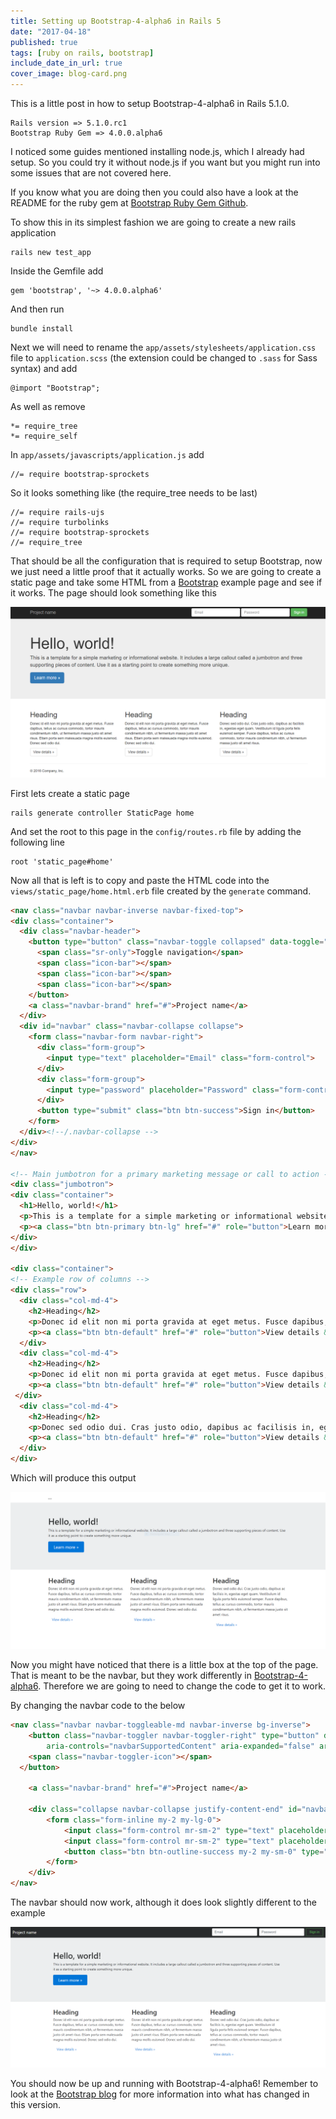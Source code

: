 ```yaml
---
title: Setting up Bootstrap-4-alpha6 in Rails 5
date: "2017-04-18"
published: true
tags: [ruby on rails, bootstrap]
include_date_in_url: true
cover_image: blog-card.png
---
```


This is a little post in how to setup Bootstrap-4-alpha6 in Rails 5.1.0.

```
Rails version => 5.1.0.rc1
Bootstrap Ruby Gem => 4.0.0.alpha6
```

I noticed some guides mentioned installing node.js, which I already had setup. So you could try it without node.js if you want but you might run into some issues that are not covered here.

If you know what you are doing then you could also have a look at the README for the ruby gem at [Bootstrap Ruby Gem Github](https://github.com/twbs/bootstrap-rubygem).

To show this in its simplest fashion we are going to create a new rails application

```
rails new test_app
```

Inside the Gemfile add

```
gem 'bootstrap', '~> 4.0.0.alpha6'
```

And then run

```
bundle install
```

Next we will need to rename the `app/assets/stylesheets/application.css` file to `application.scss` (the extension could be changed to `.sass` for Sass syntax) and add

```
@import "Bootstrap";
```

As well as remove

```
*= require_tree
*= require_self
```

In `app/assets/javascripts/application.js` add

```
//= require bootstrap-sprockets
```

So it looks something like (the require_tree needs to be last)

```
//= require rails-ujs
//= require turbolinks
//= require bootstrap-sprockets
//= require_tree
```

That should be all the configuration that is required to setup Bootstrap, now we just need a little proof that it actually works. So we are going to create a static page and take some HTML from a [Bootstrap](http://getbootstrap.com/examples/jumbotron/) example page and see if it works. The page should look something like this

![Bootstrap example](./bootstrap_original.png)

First lets create a static page

```
rails generate controller StaticPage home
```

And set the root to this page in the `config/routes.rb` file by adding the following line

```
root 'static_page#home'
```

Now all that is left is to copy and paste the HTML code into the `views/static_page/home.html.erb` file created by the `generate` command.

```html
<nav class="navbar navbar-inverse navbar-fixed-top">
<div class="container">
  <div class="navbar-header">
    <button type="button" class="navbar-toggle collapsed" data-toggle="collapse" data-target="#navbar" aria-expanded="false" aria-controls="navbar">
      <span class="sr-only">Toggle navigation</span>
      <span class="icon-bar"></span>
      <span class="icon-bar"></span>
      <span class="icon-bar"></span>
    </button>
    <a class="navbar-brand" href="#">Project name</a>
  </div>
  <div id="navbar" class="navbar-collapse collapse">
    <form class="navbar-form navbar-right">
      <div class="form-group">
        <input type="text" placeholder="Email" class="form-control">
      </div>
      <div class="form-group">
        <input type="password" placeholder="Password" class="form-control">
      </div>
      <button type="submit" class="btn btn-success">Sign in</button>
    </form>
  </div><!--/.navbar-collapse -->
</div>
</nav>

<!-- Main jumbotron for a primary marketing message or call to action -->
<div class="jumbotron">
<div class="container">
  <h1>Hello, world!</h1>
  <p>This is a template for a simple marketing or informational website. It includes a large callout called a jumbotron and three supporting pieces of content. Use it as a starting point to create something more unique.</p>
  <p><a class="btn btn-primary btn-lg" href="#" role="button">Learn more &raquo;</a></p>
</div>
</div>

<div class="container">
<!-- Example row of columns -->
<div class="row">
  <div class="col-md-4">
    <h2>Heading</h2>
    <p>Donec id elit non mi porta gravida at eget metus. Fusce dapibus, tellus ac cursus commodo, tortor mauris condimentum nibh, ut fermentum massa justo sit amet risus. Etiam porta sem malesuada magna mollis euismod. Donec sed odio dui. </p>
    <p><a class="btn btn-default" href="#" role="button">View details &raquo;</a></p>
  </div>
  <div class="col-md-4">
    <h2>Heading</h2>
    <p>Donec id elit non mi porta gravida at eget metus. Fusce dapibus, tellus ac cursus commodo, tortor mauris condimentum nibh, ut fermentum massa justo sit amet risus. Etiam porta sem malesuada magna mollis euismod. Donec sed odio dui. </p>
    <p><a class="btn btn-default" href="#" role="button">View details &raquo;</a></p>
 </div>
  <div class="col-md-4">
    <h2>Heading</h2>
    <p>Donec sed odio dui. Cras justo odio, dapibus ac facilisis in, egestas eget quam. Vestibulum id ligula porta felis euismod semper. Fusce dapibus, tellus ac cursus commodo, tortor mauris condimentum nibh, ut fermentum massa justo sit amet risus.</p>
    <p><a class="btn btn-default" href="#" role="button">View details &raquo;</a></p>
  </div>
</div>
```

Which will produce this output

![Not working correctly](./bootstrap_not_working.png)

Now you might have noticed that there is a little box at the top of the page. That is meant to be the navbar, but they work differently in [Bootstrap-4-alpha6](http://blog.getbootstrap.com/2017/01/06/bootstrap-4-alpha-6/). Therefore we are going to need to change the code to get it to work.

By changing the navbar code to the below

```html
<nav class="navbar navbar-toggleable-md navbar-inverse bg-inverse">
    <button class="navbar-toggler navbar-toggler-right" type="button" data-toggle="collapse" data-target="#navbarSupportedContent"
        aria-controls="navbarSupportedContent" aria-expanded="false" aria-label="Toggle navigation">
    <span class="navbar-toggler-icon"></span>
  </button>

    <a class="navbar-brand" href="#">Project name</a>

    <div class="collapse navbar-collapse justify-content-end" id="navbarSupportedContent">
        <form class="form-inline my-2 my-lg-0">
            <input class="form-control mr-sm-2" type="text" placeholder="Email">
            <input class="form-control mr-sm-2" type="text" placeholder="Password">
            <button class="btn btn-outline-success my-2 my-sm-0" type="submit">Sign in</button>
        </form>
    </div>
</nav>
```

The navbar should now work, although it does look slightly different to the example

![Working correctly](./bootstrap_working.png)

You should now be up and running with Bootstrap-4-alpha6! Remember to look at the [Bootstrap blog](http://blog.getbootstrap.com/2017/01/06/bootstrap-4-alpha-6/) for more information into what has changed in this version.